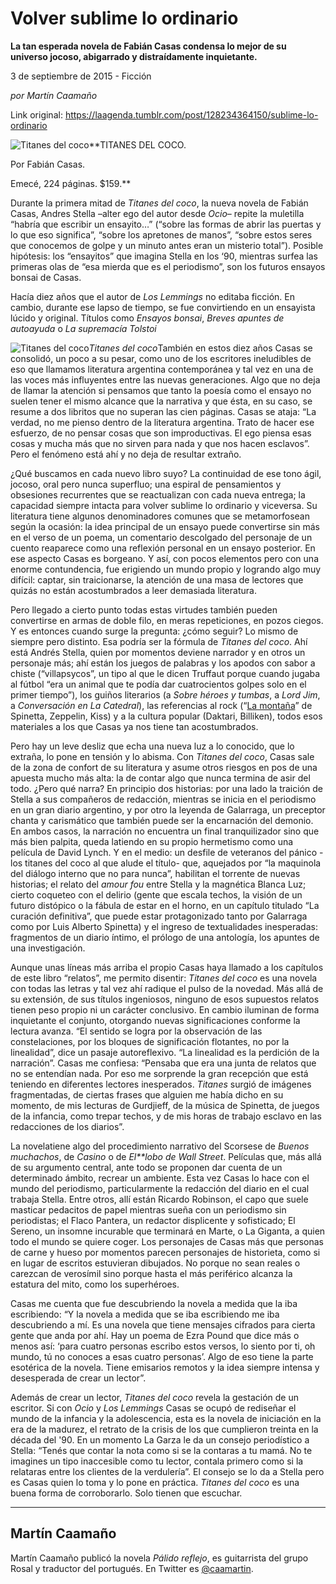 # Volver sublime lo ordinario

**La tan esperada novela de Fabián Casas condensa lo mejor de su universo jocoso, abigarrado y distraídamente inquietante.**

3 de septiembre de 2015 - Ficción

_por Martín Caamaño_

Link original: https://laagenda.tumblr.com/post/128234364150/sublime-lo-ordinario

![Titanes del coco](https://64.media.tumblr.com/da437dc5823e08e4c2095bd66cc0d852/tumblr_inline_pk0l9auqxI1t6q87u_640.jpg)**TITANES DEL COCO.  

Por Fabián Casas.  

Emecé, 224 páginas. $159.**


Durante
la primera mitad de *Titanes
del coco*,
la nueva novela de Fabián Casas, Andres Stella –alter ego del autor
desde *Ocio*–
repite la muletilla “habría que escribir un ensayito…” (“sobre
las formas de abrir las puertas y lo que eso significa”, “sobre
los apretones de manos”, “sobre estos seres que conocemos de
golpe y un minuto antes eran un misterio total”). Posible
hipótesis: los “ensayitos” que imagina Stella en los ‘90,
mientras surfea las primeras olas de “esa mierda que es el
periodismo”, son los futuros ensayos bonsai de Casas. 



Hacía
diez años que el autor de *Los
Lemmings*
no editaba ficción. En cambio, durante ese lapso de tiempo, se fue
convirtiendo en un ensayista lúcido y original. Títulos como
*Ensayos
bonsai*,
*Breves
apuntes de autoayuda*
o *La
supremacía Tolstoi*

![Titanes del coco](https://64.media.tumblr.com/da437dc5823e08e4c2095bd66cc0d852/tumblr_inline_pk0l9auqxI1t6q87u_250.jpg)*Titanes
del coco*También en estos diez años Casas se consolidó, un poco a su pesar,
como uno de los escritores ineludibles de eso que llamamos literatura
argentina contemporánea y tal vez en una de las voces más
influyentes entre las nuevas generaciones. Algo que no deja de llamar
la atención si pensamos que tanto la poesía como el ensayo no
suelen tener el mismo alcance que la narrativa y que ésta, en su
caso, se resume a dos libritos que no superan las cien páginas.
Casas se ataja: “La verdad, no me pienso dentro de la literatura
argentina. Trato de hacer ese esfuerzo, de no pensar cosas que son
improductivas. El ego piensa esas cosas y mucha más que no sirven
para nada y que nos hacen esclavos”. Pero el fenómeno está ahí y
no deja de resultar extraño.

¿Qué buscamos en cada nuevo libro
suyo? La continuidad de ese tono ágil, jocoso, oral pero nunca
superfluo; una espiral de pensamientos y obsesiones recurrentes que
se reactualizan con cada nueva entrega; la capacidad siempre intacta
para volver sublime lo ordinario y viceversa. Su literatura tiene
algunos denominadores comunes que se metamorfosean según la ocasión:
la idea principal de un ensayo puede convertirse sin más en el verso
de un poema, un comentario descolgado del personaje de un cuento
reaparece como una reflexión personal en un ensayo posterior. En ese
aspecto Casas es borgeano. Y así, con pocos elementos pero con una
enorme contundencia, fue erigiendo un mundo propio y logrando algo
muy difícil: captar, sin traicionarse, la atención de una masa de
lectores que quizás no están acostumbrados a leer demasiada
literatura.


Pero
llegado a cierto punto todas estas virtudes también pueden
convertirse en armas de doble filo, en meras repeticiones, en pozos
ciegos. Y es entonces cuando surge la pregunta: ¿cómo seguir? Lo
mismo de siempre pero distinto. Esa podría ser la fórmula de
*Titanes
del coco*.
Ahí está Andrés Stella, quien por momentos deviene narrador y en
otros un personaje más; ahí están los juegos de palabras y los
apodos con sabor a chiste (“villapsycos”, un tipo al que le dicen
Truffaut porque cuando jugaba al fútbol “era un animal que te
podía dar cuatrocientos golpes solo en el primer tiempo”), los
guiños literarios (a *Sobre
héroes y tumbas*,
a *Lord
Jim*,
a *Conversación
en La Catedral*),
las referencias al rock (“[La montaña](https://www.youtube.com/watch?v=a1HvjDPXLlA)” de Spinetta, Zeppelin,
Kiss) y a la cultura popular (Daktari, Billiken), todos esos
materiales a los que Casas ya nos tiene tan acostumbrados.

Pero hay
un leve desliz que echa una nueva luz a lo conocido, que lo extraña,
lo pone en tensión y lo abisma. Con *Titanes
del coco*,
Casas sale de la zona de confort de su literatura y asume otros
riesgos en pos de una apuesta mucho más alta: la de contar algo que
nunca termina de asir del todo. ¿Pero qué narra? En principio dos
historias: por una lado la traición de Stella a sus compañeros de
redacción, mientras se inicia en el periodismo en un gran diario
argentino, y por otro la leyenda de Galarraga, un preceptor chanta y
carismático que también puede ser la encarnación del demonio. En
ambos casos, la narración no encuentra un final tranquilizador sino
que más bien palpita, queda latiendo en su propio hermetismo como una película de David Lynch. Y en el medio: un desfile de veteranos del
pánico -los titanes del coco al que alude el título- que, aquejados
por “la maquinola del diálogo interno que no para nunca”,
habilitan el torrente de nuevas historias; el relato del *amour
fou*
entre Stella y la magnética Blanca Luz; cierto coqueteo con el
delirio (gente que escala techos, la visión de un futuro distópico
o la fábula de estar en el horno, en un capítulo titulado “La
curación definitiva”, que puede estar protagonizado tanto por
Galarraga como por Luis Alberto Spinetta) y el ingreso de
textualidades inesperadas: fragmentos de un diario íntimo, el
prólogo de una antología, los apuntes de una investigación. 



Aunque
unas líneas más arriba el propio Casas haya llamado a los capítulos
de este libro “relatos”, me permito disentir: *Titanes
del coco* es
una novela con todas las letras y tal vez ahí radique el pulso de la
novedad. Más allá de su extensión, de sus títulos ingeniosos,
ninguno de esos supuestos relatos tienen peso propio ni un carácter
conclusivo. En cambio iluminan de forma inquietante el conjunto,
otorgando nuevas significaciones conforme la lectura avanza. “El
sentido se logra por la observación de las constelaciones, por los
bloques de significación flotantes, no por la linealidad”, dice un
pasaje autoreflexivo. “La linealidad es la perdición de la
narración”. Casas me confiesa: “Pensaba que era una junta de
relatos que no se entendían nada. Por eso me sorprende la gran
recepción que está teniendo en diferentes lectores inesperados.
*Titanes*
surgió de imágenes fragmentadas, de ciertas frases que alguien me
había dicho en su momento, de mis lecturas de Gurdjieff, de la
música de Spinetta, de juegos de la infancia, como trepar techos, y
de mis horas de trabajo esclavo en las redacciones de los diarios”.


La
novelatiene
algo del procedimiento narrativo del Scorsese de *Buenos
muchachos*,
de *Casino*
o de *El**lobo
de Wall Street*.
Películas que, más allá de su argumento central, ante todo se
proponen dar cuenta de un determinado ámbito, recrear un ambiente.
Esta vez Casas lo hace con el mundo del periodismo, particularmente
la redacción del diario en el cual trabaja Stella. Entre otros, allí
están Ricardo Robinson, el capo que suele masticar pedacitos de
papel mientras sueña con un periodismo sin periodistas; el Flaco
Pantera, un redactor displicente y sofisticado; El Sereno, un insomne
incurable que terminará en Marte, o La Giganta, a quien todo el
mundo se quiere coger. Los personajes de Casas más que personas de
carne y hueso por momentos parecen personajes de historieta, como si
en lugar de escritos estuvieran dibujados. No porque no sean reales o
carezcan de verosímil sino porque hasta el más periférico alcanza
la estatura del mito, como los superhéroes.

Casas me cuenta
que fue descubriendo la novela a medida que la iba escribiendo: “Y
la novela a medida que se iba escribiendo me iba descubriendo a mí.
Es una novela que tiene mensajes cifrados para cierta gente que anda
por ahí. Hay un poema de Ezra Pound que dice más o menos así:
‘para cuatro personas escribo estos versos, lo siento por ti, oh
mundo, tú no conoces a esas cuatro personas’. Algo de eso tiene la
parte esotérica de la novela. Tiene emisarios remotos y la idea
siempre intensa y desesperada de crear un lector”. 



Además
de crear un lector, *Titanes
del coco* revela
la gestación de un escritor. Si con *Ocio*
y *Los
Lemmings*
Casas se ocupó de rediseñar el mundo de la infancia y la
adolescencia, esta es la novela de iniciación en la era de la
madurez, el retrato de la crisis de los que cumplieron treinta en la
década del '90. En un momento La Garza le da un consejo
periodístico a Stella: “Tenés que contar la nota como si se la
contaras a tu mamá. No te imagines un tipo inaccesible como tu
lector, contala primero como si la relataras entre los clientes de la
verdulería”. El consejo se lo da a Stella pero es Casas quien lo
toma y lo pone en práctica. *Titanes
del coco*
es una buena forma de corroborarlo. Solo tienen que escuchar. 


  




---

 Martín Caamaño
---------------

Martín Caamaño publicó la novela *Pálido reflejo*, es guitarrista del grupo Rosal y traductor del portugués. En Twitter es [@caamartin](https://twitter.com/caamartin).

